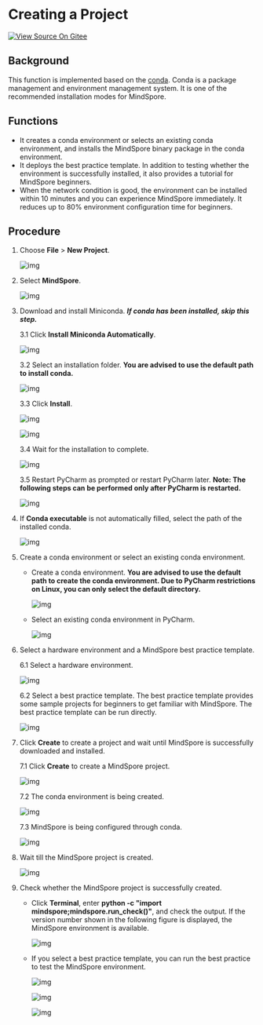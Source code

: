# Creating a Project

[![View Source On Gitee](https://mindspore-website.obs.cn-north-4.myhuaweicloud.com/website-images/r2.1/resource/_static/logo_source_en.png)](https://gitee.com/mindspore/docs/blob/r2.1/docs/devtoolkit/docs/source_en/mindspore_project_wizard.md)

## Background

This function is implemented based on the [conda](https://conda.io). Conda is a package management and environment management system. It is one of the recommended installation modes for MindSpore.

## Functions

* It creates a conda environment or selects an existing conda environment, and installs the MindSpore binary package in the conda environment.
* It deploys the best practice template. In addition to testing whether the environment is successfully installed, it also provides a tutorial for MindSpore beginners.
* When the network condition is good, the environment can be installed within 10 minutes and you can experience MindSpore immediately. It reduces up to 80% environment configuration time for beginners.

## Procedure

1. Choose **File** > **New Project**.

    ![img](images/clip_image002.jpg)

2. Select **MindSpore**.

    ![img](images/clip_image004.jpg)

3. Download and install Miniconda. ***If conda has been installed, skip this step.***

    3.1 Click **Install Miniconda Automatically**.

      ![img](images/clip_image006.jpg)

    3.2 Select an installation folder. **You are advised to use the default path to install conda.**

      ![img](images/clip_image008.jpg)

    3.3 Click **Install**.

      ![img](images/clip_image010.jpg)

      ![img](images/clip_image012.jpg)

    3.4 Wait for the installation to complete.

      ![img](images/clip_image014.jpg)

    3.5 Restart PyCharm as prompted or restart PyCharm later. **Note: The following steps can be performed only after PyCharm is restarted.**

      ![img](images/clip_image015.jpg)

4. If **Conda executable** is not automatically filled, select the path of the installed conda.

    ![img](images/clip_image016.jpg)

5. Create a conda environment or select an existing conda environment.

    * Create a conda environment. **You are advised to use the default path to create the conda environment. Due to PyCharm restrictions on Linux, you can only select the default directory.**

      ![img](images/clip_image018.jpg)

    * Select an existing conda environment in PyCharm.

      ![img](images/clip_image019.jpg)

6. Select a hardware environment and a MindSpore best practice template.

    6.1 Select a hardware environment.

      ![img](images/clip_image020.jpg)

    6.2 Select a best practice template. The best practice template provides some sample projects for beginners to get familiar with MindSpore. The best practice template can be run directly.

      ![img](images/clip_image021.jpg)

7. Click **Create** to create a project and wait until MindSpore is successfully downloaded and installed.

    7.1 Click **Create** to create a MindSpore project.

      ![img](images/clip_image022.jpg)

    7.2 The conda environment is being created.

      ![img](images/clip_image023.jpg)

    7.3 MindSpore is being configured through conda.

      ![img](images/clip_image024.jpg)

8. Wait till the MindSpore project is created.

    ![img](images/clip_image025.jpg)

9. Check whether the MindSpore project is successfully created.

    * Click **Terminal**, enter **python -c "import mindspore;mindspore.run_check()"**, and check the output.  If the version number shown in the following figure is displayed, the MindSpore environment is available.

      ![img](images/clip_image026.jpg)

    * If you select a best practice template, you can run the best practice to test the MindSpore environment.

      ![img](images/clip_image027.jpg)

      ![img](images/clip_image028.jpg)

      ![img](images/clip_image029.jpg)
